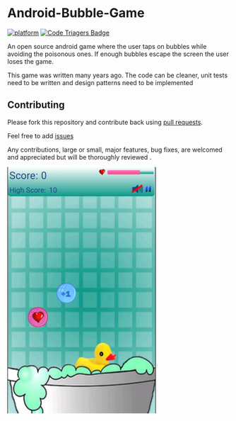 # Android-Bubble-Game

[![platform](https://img.shields.io/badge/platform-Android-yellow.svg)](https://www.android.com)
[![Code Triagers Badge](https://www.codetriage.com/ushalnaidoo/android-bubble-game/badges/users.svg)](https://www.codetriage.com/ushalnaidoo/android-bubble-game)

An open source android game where the user taps on bubbles while avoiding the poisonous ones. If enough bubbles escape the screen the user loses the game.

This game was written many years ago. The code can be cleaner, unit tests need to be written and design patterns need to be implemented


## Contributing

Please fork this repository and contribute back using
[pull requests](https://github.com/UshalNaidoo/Android-Bubble-Game/pulls).

Feel free to add [issues](https://github.com/UshalNaidoo/Android-Bubble-Game/issues)

Any contributions, large or small, major features, bug fixes, are welcomed and appreciated
but will be thoroughly reviewed .


![screenshot](https://github.com/UshalNaidoo/Android-Bubble-Game/blob/master/Screenshot1.png)

